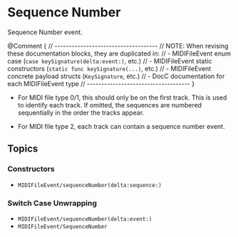 # Sequence Number

Sequence Number event.

@Comment {
    // ------------------------------------
    // NOTE: When revising these documentation blocks, they are duplicated in:
    //   - MIDIFileEvent enum case (`case keySignature(delta:event:)`, etc.)
    //   - MIDIFileEvent static constructors (`static func keySignature(...)`, etc.)
    //   - MIDIFileEvent concrete payload structs (`KeySignature`, etc.)
    //   - DocC documentation for each MIDIFileEvent type
    // ------------------------------------
}

- For MIDI file type 0/1, this should only be on the first track. This is used to identify each track. If omitted, the sequences are numbered sequentially in the order the tracks appear.

- For MIDI file type 2, each track can contain a sequence number event.

## Topics

### Constructors

- ``MIDIFileEvent/sequenceNumber(delta:sequence:)``

### Switch Case Unwrapping

- ``MIDIFileEvent/sequenceNumber(delta:event:)``
- ``MIDIFileEvent/SequenceNumber``
